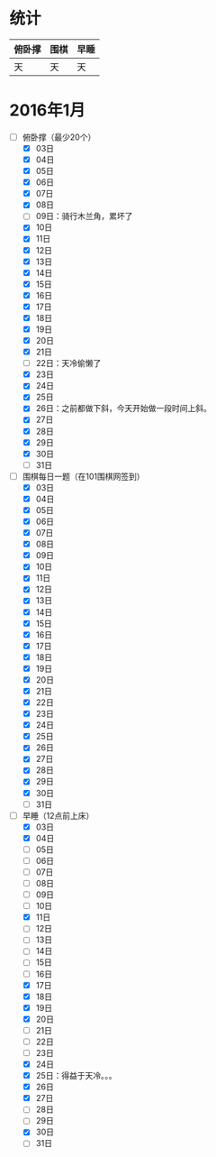 # 统计

俯卧撑|围棋|早睡
|:-----|:------------|:--------
天|天|天|

# 2016年1月
- [ ] 俯卧撑（最少20个）
    - [x] 03日
    - [x] 04日
    - [x] 05日
    - [x] 06日
    - [x] 07日
    - [x] 08日
    - [ ] 09日：骑行木兰角，累坏了
    - [x] 10日
    - [x] 11日
    - [x] 12日
    - [x] 13日
    - [x] 14日
    - [x] 15日
    - [x] 16日
    - [x] 17日
    - [x] 18日
    - [x] 19日
    - [x] 20日
    - [x] 21日
    - [ ] 22日：天冷偷懒了
    - [x] 23日
    - [x] 24日
    - [x] 25日
    - [x] 26日：之前都做下斜，今天开始做一段时间上斜。
    - [x] 27日
    - [x] 28日
    - [x] 29日
    - [x] 30日
    - [ ] 31日
- [ ] 围棋每日一题（在101围棋网签到）
    - [x] 03日
    - [x] 04日
    - [x] 05日
    - [x] 06日
    - [x] 07日
    - [x] 08日
    - [x] 09日
    - [x] 10日
    - [x] 11日
    - [x] 12日
    - [x] 13日
    - [x] 14日
    - [x] 15日
    - [x] 16日
    - [x] 17日
    - [x] 18日
    - [x] 19日
    - [x] 20日
    - [x] 21日
    - [x] 22日
    - [x] 23日
    - [x] 24日
    - [x] 25日
    - [x] 26日
    - [x] 27日
    - [x] 28日
    - [x] 29日
    - [x] 30日
    - [ ] 31日
- [ ] 早睡（12点前上床）
    - [x] 03日
    - [x] 04日
    - [ ] 05日
    - [ ] 06日
    - [ ] 07日
    - [ ] 08日
    - [ ] 09日
    - [ ] 10日
    - [x] 11日
    - [ ] 12日
    - [ ] 13日
    - [ ] 14日
    - [ ] 15日
    - [ ] 16日
    - [x] 17日
    - [x] 18日
    - [x] 19日
    - [x] 20日
    - [ ] 21日
    - [ ] 22日
    - [ ] 23日
    - [x] 24日
    - [x] 25日：得益于天冷。。。
    - [x] 26日
    - [x] 27日
    - [ ] 28日
    - [ ] 29日
    - [x] 30日
    - [ ] 31日